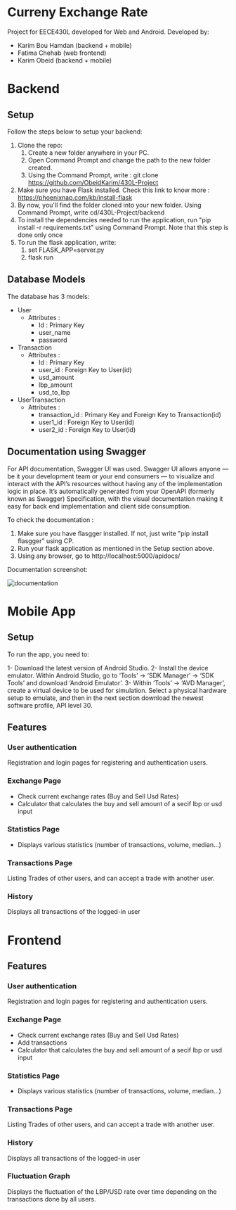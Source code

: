 # Curreny Exchange Rate 

Project for EECE430L developed for Web and Android. Developed by:

- Karim Bou Hamdan (backend + mobile)
- Fatima Chehab (web frontend)
- Karim Obeid (backend + mobile)

# Backend

## Setup
Follow the steps below to setup your backend:
1. Clone the repo:
    1. Create a new folder anywhere in your PC.
    2. Open Command Prompt and change the path to the new folder created.
    3. Using the Command Prompt, write : git clone https://github.com/ObeidKarim/430L-Project
2. Make sure you have Flask installed. Check this link to know more : https://phoenixnap.com/kb/install-flask
3. By now, you'll find the folder cloned into your new folder. Using Command Prompt, write cd/430L-Project/backend
4. To install the dependencies needed to run the application, run "pip install -r requirements.txt" using Command Prompt. Note that this step is done only once
5. To run the flask application, write:
    1. set FLASK_APP=server.py
    2. flask run
## Database Models
The database has 3 models:
* User
    * Attributes :
        * Id : Primary Key
        * user_name
        * password
* Transaction
    * Attributes :
        * Id : Primary Key
        * user_id : Foreign Key to User(id)
        * usd_amount
        * lbp_amount
        * usd_to_lbp
* UserTransaction
    * Attributes :
        * transaction_id : Primary Key and Foreign Key to Transaction(id)
        * user1_id : Foreign Key to User(id)
        * user2_id : Foreign Key to User(id)
 
## Documentation using Swagger
For API documentation, Swagger UI was used. Swagger UI allows anyone — be it your development team or your end consumers — to visualize and interact with the API’s resources without having any of the implementation logic in place. It’s automatically generated from your OpenAPI (formerly known as Swagger) Specification, with the visual documentation making it easy for back end implementation and client side consumption.

To check the documentation :

1. Make sure you have flasgger installed. If not, just write "pip install flasgger" using CP.
2. Run your flask application as mentioned in the Setup section above.
3. Using any browser, go to http://localhost:5000/apidocs/

Documentation screenshot:

![documentation](https://user-images.githubusercontent.com/98960824/168291963-44850fba-50a2-4e9d-9393-53c040021aec.PNG)

# Mobile App
## Setup
To run the app, you need to:

1- Download the latest version of Android Studio. 2- Install the device emulator. Within Android Studio, go to ‘Tools’ -> ‘SDK Manager’ -> ‘SDK Tools’ and download ‘Android Emulator’.
3- Within ‘Tools’ -> ‘AVD Manager’, create a virtual device to be used for simulation. Select a physical hardware setup to emulate, and then in the next section download the newest software profile, API level 30.

## Features
### User authentication
Registration and login pages for registering and authentication users.
### Exchange Page
* Check current exchange rates (Buy and Sell Usd Rates)
* Calculator that calculates the buy and sell amount of a secif lbp or usd input
### Statistics Page
* Displays various statistics (number of transactions, volume, median...)
### Transactions Page
Listing Trades of other users, and can accept a trade with another user.
### History
Displays all transactions of the logged-in user


# Frontend
## Features
### User authentication
Registration and login pages for registering and authentication users.
### Exchange Page
* Check current exchange rates (Buy and Sell Usd Rates)
* Add transactions
* Calculator that calculates the buy and sell amount of a secif lbp or usd input
### Statistics Page
* Displays various statistics (number of transactions, volume, median...)
### Transactions Page
Listing Trades of other users, and can accept a trade with another user.
### History
Displays all transactions of the logged-in user
### Fluctuation Graph
Displays the fluctuation of the LBP/USD rate over time depending on the transactions done by all users.

